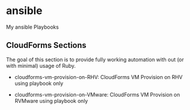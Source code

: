# ansible
My ansible Playbooks


## CloudForms Sections

The goal of this section is to provide fully working automation with out (or with minimal) usage of Ruby.

* cloudforms-vm-provision-on-RHV: CloudForms VM Provision on RHV using playbook only

* cloudforms-vm-provision-on-VMware: CloudForms VM Provision on RVMware using playbook only
